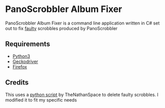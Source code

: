 # PanoScrobbler Album Fixer

PanoScrobbler Album Fixer is a command line application written in C# set out to fix [faulty](https://www.reddit.com/r/lastfm/comments/1cwaeoe/comment/lpbp9jq/) scrobbles produced by PanoScrobbler

## Requirements
- [Python3](https://www.python.org/downloads/)
- [Geckodriver](https://github.com/mozilla/geckodriver/releases)
- [Firefox](https://www.mozilla.org/de/firefox/new/)

## Credits
This uses a [python script](https://github.com/TheNathanSpace/Unscrobbler) by TheNathanSpace to delete faulty scrobbles. I modified it to fit my specific needs
